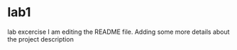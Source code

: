 # lab1
lab excercise
I am editing the README file. Adding some more details about the project description
